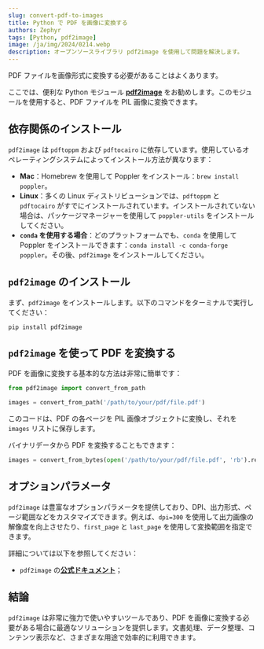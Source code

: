 ```yaml
---
slug: convert-pdf-to-images
title: Python で PDF を画像に変換する
authors: Zephyr
tags: [Python, pdf2image]
image: /ja/img/2024/0214.webp
description: オープンソースライブラリ pdf2image を使用して問題を解決します。
---
```


PDF ファイルを画像形式に変換する必要があることはよくあります。

ここでは、便利な Python モジュール [**pdf2image**](https://github.com/Belval/pdf2image/tree/master) をお勧めします。このモジュールを使用すると、PDF ファイルを PIL 画像に変換できます。

<!-- truncate -->

## 依存関係のインストール

`pdf2image` は `pdftoppm` および `pdftocairo` に依存しています。使用しているオペレーティングシステムによってインストール方法が異なります：

- **Mac**：Homebrew を使用して Poppler をインストール：`brew install poppler`。
- **Linux**：多くの Linux ディストリビューションでは、`pdftoppm` と `pdftocairo` がすでにインストールされています。インストールされていない場合は、パッケージマネージャーを使用して `poppler-utils` をインストールしてください。
- **`conda` を使用する場合**：どのプラットフォームでも、`conda` を使用して Poppler をインストールできます：`conda install -c conda-forge poppler`。その後、`pdf2image` をインストールしてください。

## `pdf2image` のインストール

まず、`pdf2image` をインストールします。以下のコマンドをターミナルで実行してください：

```shell
pip install pdf2image
```

## `pdf2image` を使って PDF を変換する

PDF を画像に変換する基本的な方法は非常に簡単です：

```python
from pdf2image import convert_from_path

images = convert_from_path('/path/to/your/pdf/file.pdf')
```

このコードは、PDF の各ページを PIL 画像オブジェクトに変換し、それを `images` リストに保存します。

バイナリデータから PDF を変換することもできます：

```python
images = convert_from_bytes(open('/path/to/your/pdf/file.pdf', 'rb').read())
```

## オプションパラメータ

`pdf2image` は豊富なオプションパラメータを提供しており、DPI、出力形式、ページ範囲などをカスタマイズできます。例えば、`dpi=300` を使用して出力画像の解像度を向上させたり、`first_page` と `last_page` を使用して変換範囲を指定できます。

詳細については以下を参照してください：

- `pdf2image` の[**公式ドキュメント**](https://github.com/Belval/pdf2image/tree/master)；

## 結論

`pdf2image` は非常に強力で使いやすいツールであり、PDF を画像に変換する必要がある場合に最適なソリューションを提供します。文書処理、データ整理、コンテンツ表示など、さまざまな用途で効率的に利用できます。
